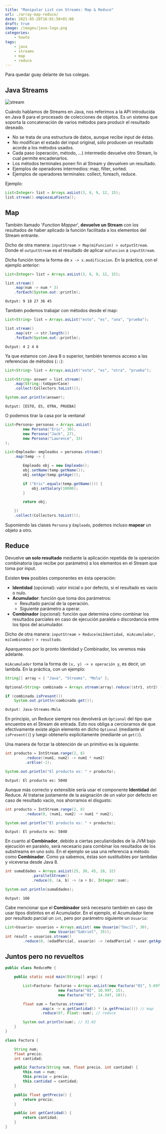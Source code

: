 ```yaml
---
title: "Manipular List con Streams: Map & Reduce"
url: ./array-map-reduce/
date: 2021-05-28T16:01:50+01:00
draft: true
image: /images/java-logo.png
categories:
    - howto
tags:
    - java
    - streams
    - map
    - reduce
---
```


Para quedar guay delante de tus colegas.

<!--more-->

## Java Streams

![stream](../../../images/stream.gif)

Cuándo hablamos de Streams en Java, nos referimos a la API introducida en Java 8 para el procesado de colecciones de objetos.
Es un sistema que soporta la concatenación de varios métodos para producir el resultado deseado.

-   No se trata de una estructura de datos, aunque recibe input de éstas.
-   No modifican el estado del input original, sólo producen un resultado acorde a los métodos usados.
-   Cada paso (operación, método, ...) intermedio devuelve otro Stream, lo cual permite encadenarlos.
-   Los métodos terminales ponen fin al Stream y devuelven un resultado.
-   Ejemplos de operadores intermedios: map, filter, sorted.
-   Ejemplos de operadores terminales: collect, foreach, reduce.

Ejemplo:

```Java
List<Integer> list = Arrays.asList(3, 6, 9, 12, 15);
list.stream().empiezaLaFiesta();
```

## Map

También llamado '_Function Mapper_', **devuelve un Stream** con los resultados de haber aplicado la función facilitada a los elementos del Stream entrante.

Dicho de otra manera: `inputStream > Map(miFuncion) > outputStream`.
Donde el `outputStream` es el resultado de aplicar `miFuncion` a `inputStream`.

Dicha función toma la forma de `x -> x.modificacion`.
En la práctica, con el ejemplo anterior:

```Java
List<Integer> list = Arrays.asList(3, 6, 9, 12, 15);

list.stream()
	.map(num -> num * 3)
	.forEach(System.out::println);
```

`Output: 9 18 27 36 45`

También podemos trabajar con métodos desde el map:

```Java
List<String> list = Arrays.asList("esto", "es", "una", "prueba");

list.stream()
	.map(str -> str.length())
	.forEach(System.out::println);
```

`Output: 4 2 4 6`

Ya que estamos con Java 8 o superior, también tenemos acceso a las referencias de métodos (`::`):

```Java
List<String> list = Arrays.asList("esto", "es", "otra", "prueba");

List<String> answer = list.stream()
	.map(String::toUpperCase)
	.collect(Collectors.toList());

System.out.println(answer);
```

`Output: [ESTO, ES, OTRA, PRUEBA]`

O podemos tirar la casa por la ventana!

```Java
List<Persona> personas = Arrays.asList(
		new Persona("Eric", 30),
		new Persona("Jack", 27),
		new Persona("Lawrence", 33)
);

List<Empleado> empleados = personas.stream()
	.map(temp -> {

		Empleado obj = new Empleado();
		obj.setName(temp.getName());
		obj.setAge(temp.getAge());

		if ("Eric".equals(temp.getName())) {
			obj.setSalary(10000);
		}

		return obj;

	})
	.collect(Collectors.toList());

```

Suponiendo las clases `Persona` y `Empleado`, podemos incluso **mapear** un objeto a otro.

## Reduce

Devuelve **un solo resultado** mediante la aplicación repetida de la operación combinatoria (que recibe por parámetro) a los elementos en el Stream que toma por input.

Existen **tres** posibles componentes en ésta operación:

-   **Identidad** (opcional): valor inicial o por defecto, si el resultado es vacío o nulo.
-   **Acumulador**: función que toma dos parámetros:
    -   Resultado parcial de la operación.
    -   Siguiente parámetro a operar.
-   **Combinador** (opcional): función que determina cómo combinar los resultados parciales en caso de ejecución paralela o discordancia entre los tipos del acumulador.

Dicho de otra manera: `inputStream > Reduce(miIdentidad, miAcumulador, miCombinador) > resultado`.

Aparquemos por lo pronto Identidad y Combinador, los veremos más adelante.

`miAcumulador` toma la forma de `(x, y) -> x operación y`, es decir, un lambda.
En la práctica, con un ejemplo:

```Java
String[] array = { "Java", "Streams", "Mola" };

Optional<String> combinado = Arrays.stream(array).reduce((str1, str2) -> str1 + "-" + str2);

if (combinado.isPresent())
	System.out.println(combinado.get());
```

`Output: Java-Streams-Mola`

En principio, un Reduce siempre nos devolverá un `Optional` del tipo que encuentre en el Stream de entrada.
Esto nos obliga a cerciorarnos de que efectivamente existe algún elemento en dicho `Optional` (mediante el `isPresent()`) y luego obtenerlo explícitamente (mediante un `get()`).

Una manera de forzar la obtención de un primitivo es la siguiente:

```Java
int producto = IntStream.range(2, 8)
		 .reduce((num1, num2) -> num1 * num2)
		 .orElse(-1);

System.out.println("El producto es: " + producto);
```

`Output: El producto es: 5040`

Aunque más correcto y extensible sería usar el componente **Identidad** del Reduce.
Al tratarse justamente de la asignación de un valor por defecto en caso de resultado vacío, nos ahorramos el disgusto:

```Java
int producto = IntStream.range(2, 8)
		 .reduce(0, (num1, num2) -> num1 * num2);

System.out.println("El producto es: " + producto);
```

`Output: El producto es: 5040`

En cuanto al **Combinador**, debido a ciertas peculiaridades de la JVM bajo ejecución en paralelo, será necesario para combinar los resultados de los substreams en uno solo.
En el ejemplo se usa una referencia a método como **Combinador**. Como ya sabemos, éstas son sustituibles por lambdas y viceversa desde Java 8.

```Java
int sumaEdades = Arrays.asList(25, 30, 45, 28, 32)
			.parallelStream()
			.reduce(0, (a, b) -> (a + b), Integer::sum);

System.out.println(sumaEdades);
```

`Output: 160`

Cabe mencionar que el **Combinador** será necesario también en caso de usar tipos distintos en el Acumulador.
En el ejemplo, el Acumulador tiene por resultado parcial un `int`, pero por parámetro siguiente un `Usuario`:

```Java
List<Usuario> usuarios = Arrays.asList( new Usuario("Dacil", 30),
					new Usuario("Gabriel", 35));
int result = usuarios.stream()
		.reduce(0, (edadParcial, usuario) -> (edadParcial + user.getAge()), Integer::sum);
```

## Juntos pero no revueltos

```Java
public class ReduceMe {

    public static void main(String[] args) {

        List<Factura> facturas = Arrays.asList(new Factura("01", 5.69f, 2),
						new Factura("02", 10.99f, 15),
						new Factura("03", 14.34f, 10));

        float sum = facturas.stream()
				.map(x -> x.getCantidad() * (x.getPrecio())) // map
				.reduce(0f, Float::sum); // reduce

        System.out.println(sum); // 31.02
    }
}

class Factura {

    String num;
    float precio;
    int cantidad;

    public Factura(String num, float precio, int cantidad) {
        this.num = num;
        this.precio = precio;
        this.cantidad = cantidad;
    }

    public float getPrecio() {
        return precio;
    }

    public int getCantidad() {
        return cantidad;
    }
}

```
